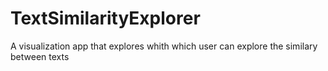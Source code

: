 # TextSimilarityExplorer
A visualization app that explores whith which user can explore the similary between texts
